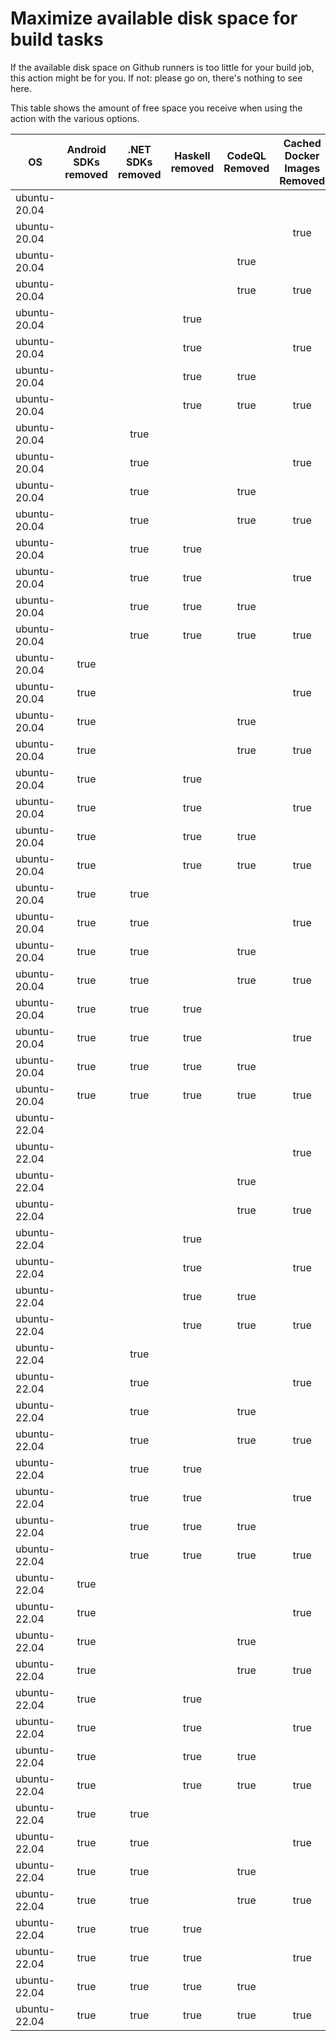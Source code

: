 # Maximize available disk space for build tasks

If the available disk space on Github runners is too little for your build job, this action might be for you.
If not: please go on, there's nothing to see here.

This table shows the amount of free space you receive when using the action with the various options.

OS | Android SDKs removed | .NET SDKs removed | Haskell removed | CodeQL Removed | Cached Docker Images Removed | GB freed | GB free
---|:--------------------:|:-----------------:|:---------------:|:--------------:|:----------------------------:|---------:|-------:
ubuntu-20.04 |  |  |  |  |  | 8 | 28
ubuntu-20.04 |  |  |  |  | true | 13 | 33
ubuntu-20.04 |  |  |  | true |  | 15 | 35
ubuntu-20.04 |  |  |  | true | true | 21 | 41
ubuntu-20.04 |  |  | true |  |  | 8 | 28
ubuntu-20.04 |  |  | true |  | true | 13 | 33
ubuntu-20.04 |  |  | true | true |  | 15 | 35
ubuntu-20.04 |  |  | true | true | true | 21 | 41
ubuntu-20.04 |  | true |  |  |  | 9 | 29
ubuntu-20.04 |  | true |  |  | true | 15 | 35
ubuntu-20.04 |  | true |  | true |  | 17 | 37
ubuntu-20.04 |  | true |  | true | true | 23 | 43
ubuntu-20.04 |  | true | true |  |  | 9 | 29
ubuntu-20.04 |  | true | true |  | true | 15 | 35
ubuntu-20.04 |  | true | true | true |  | 17 | 37
ubuntu-20.04 |  | true | true | true | true | 23 | 43
ubuntu-20.04 | true |  |  |  |  | 19 | 39
ubuntu-20.04 | true |  |  |  | true | 25 | 45
ubuntu-20.04 | true |  |  | true |  | 27 | 47
ubuntu-20.04 | true |  |  | true | true | 33 | 53
ubuntu-20.04 | true |  | true |  |  | 19 | 39
ubuntu-20.04 | true |  | true |  | true | 25 | 45
ubuntu-20.04 | true |  | true | true |  | 27 | 47
ubuntu-20.04 | true |  | true | true | true | 33 | 53
ubuntu-20.04 | true | true |  |  |  | 21 | 41
ubuntu-20.04 | true | true |  |  | true | 26 | 46
ubuntu-20.04 | true | true |  | true |  | 29 | 49
ubuntu-20.04 | true | true |  | true | true | 34 | 54
ubuntu-20.04 | true | true | true |  |  | 21 | 41
ubuntu-20.04 | true | true | true |  | true | 26 | 46
ubuntu-20.04 | true | true | true | true |  | 29 | 49
ubuntu-20.04 | true | true | true | true | true | 34 | 54
ubuntu-22.04 |  |  |  |  |  | 7 | 30
ubuntu-22.04 |  |  |  |  | true | 12 | 35
ubuntu-22.04 |  |  |  | true |  | 15 | 38
ubuntu-22.04 |  |  |  | true | true | 20 | 43
ubuntu-22.04 |  |  | true |  |  | 7 | 30
ubuntu-22.04 |  |  | true |  | true | 12 | 35
ubuntu-22.04 |  |  | true | true |  | 15 | 38
ubuntu-22.04 |  |  | true | true | true | 20 | 43
ubuntu-22.04 |  | true |  |  |  | 9 | 32
ubuntu-22.04 |  | true |  |  | true | 13 | 36
ubuntu-22.04 |  | true |  | true |  | 17 | 40
ubuntu-22.04 |  | true |  | true | true | 21 | 44
ubuntu-22.04 |  | true | true |  |  | 9 | 32
ubuntu-22.04 |  | true | true |  | true | 13 | 36
ubuntu-22.04 |  | true | true | true |  | 17 | 40
ubuntu-22.04 |  | true | true | true | true | 21 | 44
ubuntu-22.04 | true |  |  |  |  | 19 | 42
ubuntu-22.04 | true |  |  |  | true | 24 | 47
ubuntu-22.04 | true |  |  | true |  | 27 | 50
ubuntu-22.04 | true |  |  | true | true | 32 | 55
ubuntu-22.04 | true |  | true |  |  | 19 | 42
ubuntu-22.04 | true |  | true |  | true | 24 | 47
ubuntu-22.04 | true |  | true | true |  | 27 | 50
ubuntu-22.04 | true |  | true | true | true | 32 | 55
ubuntu-22.04 | true | true |  |  |  | 21 | 44
ubuntu-22.04 | true | true |  |  | true | 25 | 48
ubuntu-22.04 | true | true |  | true |  | 29 | 52
ubuntu-22.04 | true | true |  | true | true | 33 | 56
ubuntu-22.04 | true | true | true |  |  | 21 | 44
ubuntu-22.04 | true | true | true |  | true | 25 | 48
ubuntu-22.04 | true | true | true | true |  | 29 | 52
ubuntu-22.04 | true | true | true | true | true | 33 | 56
